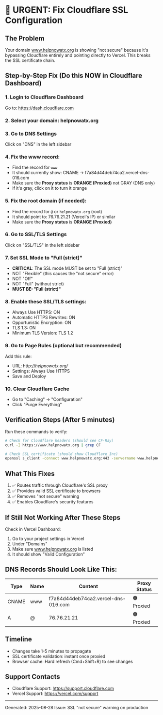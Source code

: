 # 🚨 URGENT: Fix Cloudflare SSL Configuration

## The Problem
Your domain www.helpnowatx.org is showing "not secure" because it's bypassing Cloudflare entirely and pointing directly to Vercel. This breaks the SSL certificate chain.

## Step-by-Step Fix (Do this NOW in Cloudflare Dashboard)

### 1. Login to Cloudflare Dashboard
Go to: https://dash.cloudflare.com

### 2. Select your domain: helpnowatx.org

### 3. Go to DNS Settings
Click on "DNS" in the left sidebar

### 4. Fix the www record:
- Find the record for `www`
- It should currently show: CNAME → f7a84d44deb74ca2.vercel-dns-016.com
- Make sure the **Proxy status** is **ORANGE (Proxied)** not GRAY (DNS only)
- If it's gray, click on it to turn it orange

### 5. Fix the root domain (if needed):
- Find the record for `@` or `helpnowatx.org` (root)
- It should point to: 76.76.21.21 (Vercel's IP) or similar
- Make sure the **Proxy status** is **ORANGE (Proxied)**

### 6. Go to SSL/TLS Settings
Click on "SSL/TLS" in the left sidebar

### 7. Set SSL Mode to "Full (strict)"
- **CRITICAL**: The SSL mode MUST be set to "Full (strict)"
- NOT "Flexible" (this causes the "not secure" error)
- NOT "Off"
- NOT "Full" (without strict)
- **MUST BE: "Full (strict)"**

### 8. Enable these SSL/TLS settings:
- Always Use HTTPS: ON
- Automatic HTTPS Rewrites: ON
- Opportunistic Encryption: ON
- TLS 1.3: ON
- Minimum TLS Version: TLS 1.2

### 9. Go to Page Rules (optional but recommended)
Add this rule:
- URL: http://*helpnowatx.org/*
- Settings: Always Use HTTPS
- Save and Deploy

### 10. Clear Cloudflare Cache
- Go to "Caching" → "Configuration"
- Click "Purge Everything"

## Verification Steps (After 5 minutes)

Run these commands to verify:
```bash
# Check for Cloudflare headers (should see CF-Ray)
curl -I https://www.helpnowatx.org | grep CF

# Check SSL certificate (should show Cloudflare Inc)
openssl s_client -connect www.helpnowatx.org:443 -servername www.helpnowatx.org < /dev/null | grep issuer
```

## What This Fixes
1. ✅ Routes traffic through Cloudflare's SSL proxy
2. ✅ Provides valid SSL certificate to browsers
3. ✅ Removes "not secure" warning
4. ✅ Enables Cloudflare's security features

## If Still Not Working After These Steps

Check in Vercel Dashboard:
1. Go to your project settings in Vercel
2. Under "Domains"
3. Make sure www.helpnowatx.org is listed
4. It should show "Valid Configuration"

## DNS Records Should Look Like This:

| Type | Name | Content | Proxy Status |
|------|------|---------|--------------|
| CNAME | www | f7a84d44deb74ca2.vercel-dns-016.com | 🟠 Proxied |
| A | @ | 76.76.21.21 | 🟠 Proxied |

## Timeline
- Changes take 1-5 minutes to propagate
- SSL certificate validation: instant once proxied
- Browser cache: Hard refresh (Cmd+Shift+R) to see changes

## Support Contacts
- Cloudflare Support: https://support.cloudflare.com
- Vercel Support: https://vercel.com/support

---
Generated: 2025-08-28
Issue: SSL "not secure" warning on production